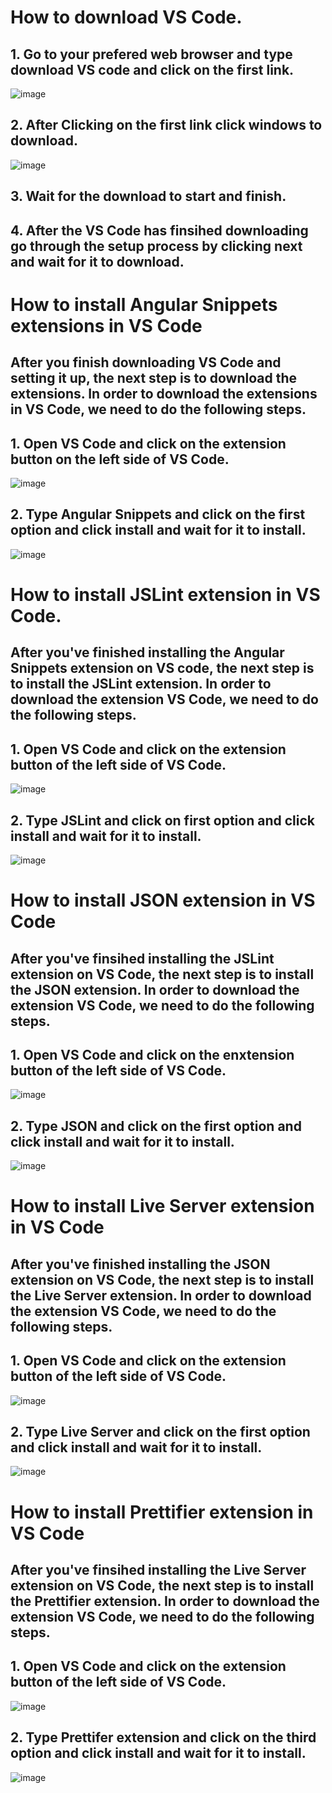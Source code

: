 # How to download VS Code.

## 1. Go to your prefered web browser and type download VS code and click on the first link. <br>
![image](https://user-images.githubusercontent.com/123230201/227720415-691dea50-8d1f-4559-8eae-97150b4c3247.png)

## 2. After Clicking on the first link click windows to download. <br>
![image](https://user-images.githubusercontent.com/123230201/227720566-27441bf6-6575-4677-be4c-131458e23fd3.png)

## 3. Wait for the download to start and finish.

## 4. After the VS Code has finsihed downloading go through the setup process by clicking next and wait for it to download. 

# How to install Angular Snippets extensions in VS Code 

## After you finish downloading VS Code and setting it up, the next step is to download the extensions. In order to download the extensions in VS Code, we need to do the following steps. 

## 1. Open VS Code and click on the extension button on the left side of VS Code. 
![image](https://user-images.githubusercontent.com/123230201/227721833-f5057b9e-7113-435c-add3-8ffdc125c82d.png)

## 2. Type Angular Snippets and click on the first option and click install and wait for it to install.
![image](https://user-images.githubusercontent.com/123230201/227721915-a0e28d2c-f0ca-44a8-98cb-f3a7df7318ab.png) 
#
# How to install JSLint extension in VS Code.

## After you've finished installing the Angular Snippets extension on VS code, the next step is to install the JSLint extension. In order to download the extension VS Code, we need to do the following steps.

## 1. Open VS Code and click on the extension button of the left side of VS Code. 
![image](https://user-images.githubusercontent.com/123230201/227721833-f5057b9e-7113-435c-add3-8ffdc125c82d.png)

## 2. Type JSLint and click on first option and click install and wait for it to install. 
![image](https://user-images.githubusercontent.com/123230201/227722349-5c408e0e-188e-40fc-8cd1-08530beeac9a.png) <p> 
#
# How to install JSON extension in VS Code 

## After you've finsihed installing the JSLint extension on VS Code, the next step is to install the JSON extension. In order to download the extension VS Code, we need to do the following steps. 

## 1. Open VS Code and click on the enxtension button of the left side of VS Code. 
![image](https://user-images.githubusercontent.com/123230201/227721833-f5057b9e-7113-435c-add3-8ffdc125c82d.png)

## 2. Type JSON and click on the first option and click install and wait for it to install. 
![image](https://user-images.githubusercontent.com/123230201/227724297-64c61345-83e1-4e33-a7b9-0ee8a7f4a8b2.png)
#
# How to install Live Server extension in VS Code 

## After you've finished installing the JSON extension on VS Code, the next step is to install the Live Server extension. In order to download the extension VS Code, we need to do the following steps. 

## 1. Open VS Code and click on the extension button of the left side of VS Code.
![image](https://user-images.githubusercontent.com/123230201/227721833-f5057b9e-7113-435c-add3-8ffdc125c82d.png)

## 2. Type Live Server and click on the first option and click install and wait for it to install. 
![image](https://user-images.githubusercontent.com/123230201/227724718-2e98ef5c-9d77-4c27-b256-dd16b9b5c71a.png)
# 
# How to install Prettifier extension in VS Code 

## After you've finsihed installing the Live Server extension on VS Code, the next step is to install the Prettifier extension. In order to download the extension VS Code, we need to do the following steps. 

## 1. Open VS Code and click on the extension button of the left side of VS Code. 
![image](https://user-images.githubusercontent.com/123230201/227721833-f5057b9e-7113-435c-add3-8ffdc125c82d.png)

## 2. Type Prettifer extension and click on the third option and click install and wait for it to install.
![image](https://user-images.githubusercontent.com/123230201/227725006-fa388185-d482-4c14-b6ea-6101ad401c54.png)
